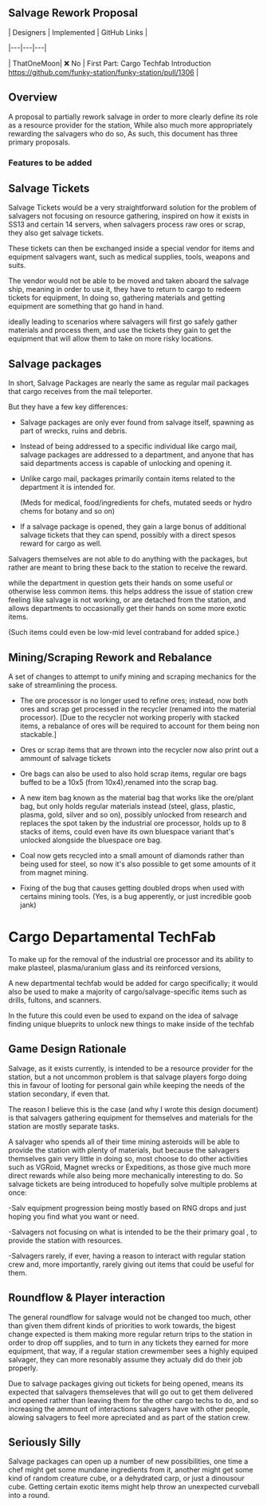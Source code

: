 ## Salvage Rework Proposal 

| Designers | Implemented | GitHub Links |

|---|---|---|

| ThatOneMoon| :x: No | First Part: Cargo Techfab Introduction https://github.com/funky-station/funky-station/pull/1306 |

## Overview 

A proposal to partially rework salvage in order to more clearly define its role as a resource provider for the station,
While also much more appropriately rewarding the salvagers who do so,
As such, this document has three primary proposals. 

### Features to be added

## Salvage Tickets 

Salvage Tickets would be a very straightforward solution for the problem of salvagers not focusing on resource gathering,
inspired on how it exists in SS13 and certain 14 servers, when salvagers process raw ores or scrap, they also get salvage tickets.

These tickets can then be exchanged inside a special vendor for items and equipment salvagers want, such as medical supplies, tools, weapons and suits.

The vendor would not be able to be moved and taken aboard the salvage ship, meaning in order to use it, they have to return to cargo to redeem tickets for equipment,
In doing so, gathering materials and getting equipment are something that go hand in hand. 

ideally leading to scenarios where salvagers will first go safely gather materials and process them, 
and use the tickets they gain to get the equipment that will allow them to take on more risky locations. 

## Salvage packages 

In short, Salvage Packages are nearly the same as regular mail packages that cargo receives from the mail teleporter.

But they have a few key differences: 

- Salvage packages are only ever found from salvage itself, spawning as part of wrecks, ruins and debris. 

- Instead of being addressed to a specific individual like cargo mail, salvage packages are addressed to a department, 
  and anyone that has said departments access is capable of unlocking and opening it.

- Unlike cargo mail, packages primarily contain items related to the department it is intended for.
 
  (Meds for medical, food/ingredients for chefs, mutated seeds or hydro chems for botany and so on)
 
- If a salvage package is opened, they gain a large bonus of additional salvage tickets that they can spend, 
  possibly with a direct spesos reward for cargo as well. 

Salvagers themselves are not able to do anything with the packages,
but rather are meant to bring these back to the station to receive the reward.

while the department in question gets their hands on some useful or otherwise less common items. 
this helps address the issue of station crew feeling like salvage is not working, or are detached from the station,
and allows departments to occasionally get their hands on some more exotic items. 

(Such items could even be low-mid level contraband for added spice.)

## Mining/Scraping Rework and Rebalance

A set of changes to attempt to unify mining and scraping mechanics for the sake of streamlining the process. 

- The ore processor is no longer used to refine ores; instead, now both ores and scrap get processed in the recycler (renamed into the material processor). 
  [Due to the recycler not working properly with stacked items, a rebalance of ores will be required to account for them being non stackable.]

- Ores or scrap items that are thrown into the recycler now also print out a ammount of salvage tickets 

- Ore bags can also be used to also hold scrap items, regular ore bags buffed to be a 10x5 (from 10x4),renamed into the scrap bag.

- A new item bag known as the material bag that works like the ore/plant bag, but only holds regular materials instead (steel, glass, plastic, plasma, gold, silver and so on), 
  possibly unlocked from research and replaces the spot taken by the industrial ore processor, holds up to 8 stacks of items,
  could even have its own bluespace variant that's unlocked alongside the bluespace ore bag. 

- Coal now gets recycled into a small amount of diamonds rather than being used for steel, so now it's also possible to get some amounts of it from magnet mining.  

- Fixing of the bug that causes getting doubled drops when used with certains mining tools.
 (Yes, is a bug apperently, or just incredible goob jank) 

# Cargo Departamental TechFab 

To make up for the removal of the industrial ore processor and its ability to make plasteel, plasma/uranium glass and its reinforced versions,

A new departmental techfab would be added for cargo specifically; it would also be used to make a majority of cargo/salvage-specific items such as drills, fultons, and scanners. 

In the future this could even be used to expand on the idea of salvage finding unique blueprits to unlock new things to make inside of the techfab

## Game Design Rationale

Salvage, as it exists currently, is intended to be a resource provider for the station, but a not uncommon problem is that salvage players forgo doing this in favour of looting for personal gain while keeping the needs of the station secondary, if even that. 

The reason I believe this is the case (and why I wrote this design document) is that salvagers gathering equipment for themselves and materials for the station are mostly separate tasks.

A salvager who spends all of their time mining asteroids will be able to provide the station with plenty of materials,
but because the salvagers themselves gain very little in doing so,
most choose to do other activities such as VGRoid, Magnet wrecks or Expeditions, as those give much more direct rewards while also being more mechanically interesting to do.
So salvage tickets are being introduced to hopefully solve multiple problems at once:

-Salv equipment progression being mostly based on RNG drops and just hoping you find what you want or need. 

-Salvagers not focusing on what is intended to be the their primary goal , to provide the station with resources.

-Salvagers rarely, if ever, having a reason to interact with regular station crew and, more importantly, rarely giving out items that could be useful for them.

## Roundflow & Player interaction

The general roundflow for salvage would not be changed too much, other than given them difrent kinds of priorities to work towards, the bigest change expected is them making more regular return trips to the station in order to drop off supplies, and to turn in any tickets they earned for more equipment,
that way, if a regular station crewmember sees a highly equiped salvager, they can more resonably assume they actualy did do their job properly.

Due to salvage packages giving out tickets for being opened, means its expected that salvagers themseleves that will go out to get them delivered and opened rather than leaving them for the other cargo techs to do, and so increasing the ammount of interactions salvagers have with other people, alowing salvagers to feel more apreciated and as part of the station crew. 


## Seriously Silly

Salvage packages can open up a number of new possibilities, one time a chef might get some mundane ingredients from it, another might get some kind of random creature cube, or a dehydrated carp, or just a dinousour cube. Getting certain exotic items might help throw an unexpected curveball into a round.

